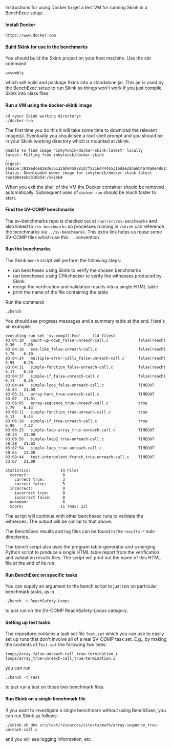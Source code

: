 Instructions for using Docker to get a test VM for running Skink in a BenchExec setup.

#### Install Docker

    https://www.docker.com

#### Build Skink for use in the benchmarks

You should build the Skink project on your host machine. Use the sbt command

    assembly

which will build and package Skink into a standalone jar.
This jar is used by the BenchExec setup to run Skink so things won't work if you just compile Skink into class files.

#### Run a VM using the docker-skink image

    cd <your Skink working directory>
    ./docker-run

The first time you do this it will take some time to download the relevant image(s).
Eventually you should see a root shell prompt and you should be in your Skink working directory which is mounted at /skink.

    Unable to find image 'inkytonik/docker-skink:latest' locally
    latest: Pulling from inkytonik/docker-skink
    ...
    Digest: sha256:3819edce8293636112ab0459281d7fa216d4446531bdae2aba6b4a70a8e4d615
    Status: Downloaded newer image for inkytonik/docker-skink:latest
    root@8e4ebd316b54:/skink#

When you exit the shell of the VM the Docker container should be removed automatically.
Subsequent uses of `docker-run` should be much faster to start.

#### Find the SV-COMP benchmarks

The sv-benchmarks repo is checked out at `/usr/src/sv-benchmarks` and also linked to `/sv-benchmarks` so processes running in `/skink` can reference the benchmarks via `../sv-benchmarks`.
This extra link helps us reuse some SV-COMP files which use this `..` convention.

#### Run the benchmarks

The Skink `bench` script will perform the following steps:

- run benchexec using Skink to verify the chosen benchmarks
- run benchexec using CPAchecker to verify the witnesses produced by Skink
- merge the verification and validation results into a single HTML table
- print the name of the file containing the table

Run the command

    ./bench

You should see progress messages and a summary table at the end. Here's an example:

    executing run set 'sv-comp17.Foo'     (14 files)
    03:04:10   count-up-down_false-unreach-call.c             false(reach)              6.36    7.80
    03:04:18   eca-like_false-unreach-call.c                  false(reach)              5.76    6.10
    03:04:24   multiple-error-calls_false-unreach-call.c      false(reach)              5.95    6.28
    03:04:31   simple-function_false-unreach-call.c           false(reach)              6.17    6.50
    03:04:37   simple-if_false-unreach-call.c                 false(reach)              6.13    6.46
    03:04:44   simple-loop_false-unreach-call.c               TIMEOUT                  45.84   21.00
    03:05:31   array-hard_true-unreach-call.c                 TIMEOUT                  33.07   21.01
    03:06:05   array-sequence_true-unreach-call.c             true                      5.79    6.13
    03:06:11   simple-function_true-unreach-call.c            true                      6.13    6.44
    03:06:18   simple-if_true-unreach-call.c                  true                      6.90    7.22
    03:06:25   simple-loop-array_true-unreach-call.c          TIMEOUT                  30.33   21.00
    03:06:56   simple-loop2_true-unreach-call.c               TIMEOUT                  56.28   21.02
    03:07:54   simple-loop_true-unreach-call.c                TIMEOUT                  48.65   21.00
    03:08:44   test-interpolant-franck_true-unreach-call.c    TIMEOUT                  23.67   21.00

    Statistics:             14 Files
      correct:               8
        correct true:        3
        correct false:       5
      incorrect:             0
        incorrect true:      0
        incorrect false:     0
      unknown:               6
      Score:                11 (max: 22)

The script will continue with other benchexec runs to validate the witnesses.
The output will be similar to that above.

The BenchExec results and log files can be found in the `results-*` sub-directories.

The bench script also uses the program table-generator and a merging Python script to produce a single HTML table report from the verification and validation results files.
The script will print out the name of this HTML file at the end of its run.

#### Run BenchExec on specific tasks

You can supply an argument to the bench script to just run on particular benchmark
tasks, as in

    ./bench -t ReachSafety-Loops

to just run on the SV-COMP ReachSafety-Loops category.

#### Setting up test tasks

The repository contains a task set file `Test.set` which you can use to easily set up runs that don't involve all of a real SV-COMP task set.
E.g., by making the contents of `Test.set` the following two lines:

    loops/array_false-unreach-call_true-termination.i
    loops/array_true-unreach-call_true-termination.i

you can run

    ./bench -t Test

to just run a test on those two benchmark files.

#### Run Skink on a single benchmark file

If you want to investigate a single benchmark without using BenchExec, you can run
Skink as follows:

    ./skink.sh dev src/test/resources/citests/math/array-sequence_true-unreach-call.c

and you will see logging information, etc.

